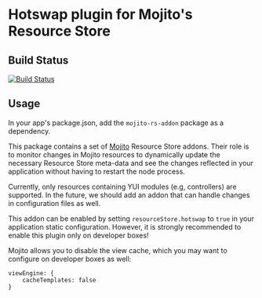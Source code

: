 Hotswap plugin for Mojito's Resource Store
==========================================

Build Status
------------

[![Build Status](https://travis-ci.org/yahoo/mojito-rs-hotswap.png)](https://travis-ci.org/yahoo/mojito-rs-hotswap)

Usage
-----

In your app's package.json, add the `mojito-rs-addon` package as a dependency.

This package contains a set of [Mojito](https://github.com/yahoo/mojito)
Resource Store addons. Their role is to monitor changes in Mojito resources to
dynamically update the necessary Resource Store meta-data and see the changes
reflected in your application without having to restart the node process.

Currently, only resources containing YUI modules (e.g, controllers) are
supported. In the future, we should add an addon that can handle changes in
configuration files as well.

This addon can be enabled by setting `resourceStore.hotswap` to `true` in your
application static configuration. However, it is strongly recommended to enable
this plugin only on developer boxes!

Mojito allows you to disable the view cache, which you may want to configure on
developer boxes as well:

    viewEngine: {
        cacheTemplates: false
    }
